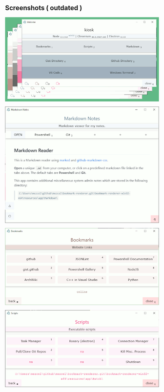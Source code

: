 ## Screenshots ( outdated )

![group-colors-600x329.gif](group-colors-600x329.gif)

![kiosk-md.gif](kiosk-md.gif)

![bookmarks.gif](bookmarks.gif)

![scripts.gif](scripts.gif)